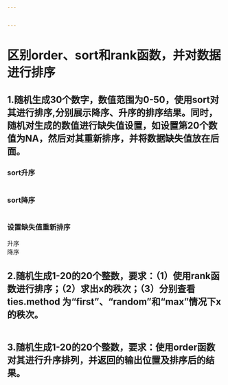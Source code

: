 ```yaml
---


---
```


<h1 id="区别order、sort和rank函数，并对数据进行排序">区别order、sort和rank函数，并对数据进行排序</h1>
<h2 id="随机生成30个数字，数值范围为0-50，使用sort对其进行排序分别展示降序、升序的排序结果。同时，随机对生成的数值进行缺失值设置，如设置第20个数值为na，然后对其重新排序，并将数据缺失值放在后面。">1.随机生成30个数字，数值范围为0-50，使用sort对其进行排序,分别展示降序、升序的排序结果。同时，随机对生成的数值进行缺失值设置，如设置第20个数值为NA，然后对其重新排序，并将数据缺失值放在后面。</h2>
<h3 id="sort升序">sort升序</h3>
<p><img src="https://raw.githubusercontent.com/ZYyli/bioinfosoftware/master/2022/09/27/OUVgarO5ryXeigjc.jpeg" alt=""></p>
<h3 id="sort降序">sort降序</h3>
<p><img src="https://raw.githubusercontent.com/ZYyli/bioinfosoftware/master/2022/09/27/FVhGxH5DElx2muTH.png" alt=""></p>
<h3 id="设置缺失值重新排序">设置缺失值重新排序</h3>
<p>升序<br>
<img src="https://raw.githubusercontent.com/ZYyli/bioinfosoftware/master/2022/09/27/wuT9nj6KwYv46FeQ.png" alt=""><br>
降序<br>
<img src="https://raw.githubusercontent.com/ZYyli/bioinfosoftware/master/2022/09/27/R3ipytEUL9CX53s6.png" alt=""></p>
<h2 id="随机生成1-20的20个整数，要求：（1）使用rank函数进行排序；（2）求出x的秩次；（3）分别查看ties.method-为“first”、“random”和“max”情况下x的秩次。">2.随机生成1-20的20个整数，要求：（1）使用rank函数进行排序；（2）求出x的秩次；（3）分别查看ties.method 为“first”、“random”和“max”情况下x的秩次。</h2>
<p><img src="https://raw.githubusercontent.com/ZYyli/bioinfosoftware/master/2022/09/27/fikRroQ6FRRbtXok.jpeg" alt=""></p>
<h2 id="随机生成1-20的20个整数，要求：使用order函数对其进行升序排列，并返回的输出位置及排序后的结果。">3.随机生成1-20的20个整数，要求：使用order函数对其进行升序排列，并返回的输出位置及排序后的结果。</h2>
<p><img src="https://raw.githubusercontent.com/ZYyli/bioinfosoftware/master/2022/09/27/MjGr9M0VLAw8zUiO.png" alt=""></p>

